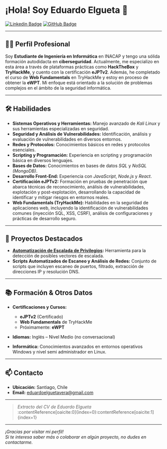 # ¡Hola! Soy Eduardo Elgueta 👋

[![Linkedin Badge](https://img.shields.io/badge/-Eduardo%20Elgueta-blue?style=flat-square&logo=Linkedin&logoColor=white)](https://www.linkedin.com/in/eduardoelguetavera) [![GitHub Badge](https://img.shields.io/badge/-apololifter-181717?style=flat-square&logo=github)](https://github.com/apololifter)

---

## 👨‍💻 Perfil Profesional

Soy **Estudiante de Ingeniería en Informática** en INACAP y tengo una sólida formación autodidacta en **ciberseguridad**. Actualmente, me especializo en esta área a través de plataformas prácticas como **HackTheBox** y **TryHackMe**, y cuento con la certificación **eJPTv2**. Además, he completado el curso de **Web Fundamentals** en TryHackMe y estoy en proceso de obtener la **eWPT**. Mi enfoque está orientado a la solución de problemas complejos en el ámbito de la seguridad informática.

---

## 🛠️ Habilidades

- **Sistemas Operativos y Herramientas:** Manejo avanzado de *Kali Linux* y sus herramientas especializadas en seguridad.
- **Seguridad y Análisis de Vulnerabilidades:** Identificación, análisis y evaluación de vulnerabilidades en diversos entornos.
- **Redes y Protocolos:** Conocimientos básicos en redes y protocolos esenciales.
- **Scripting y Programación:** Experiencia en scripting y programación básica en diversos lenguajes.
- **Bases de Datos:** Conocimientos en bases de datos *SQL* y *NoSQL (MongoDB)*.
- **Desarrollo Front-End:** Experiencia con *JavaScript*, *Node.js* y *React*.
- **Certificación eJPTv2:** Formación en pruebas de penetración que abarca técnicas de reconocimiento, análisis de vulnerabilidades, explotación y post-explotación, desarrollando la capacidad de identificar y mitigar riesgos en entornos reales.
- **Web Fundamentals (TryHackMe):** Habilidades en la seguridad de aplicaciones web, incluyendo la identificación de vulnerabilidades comunes (inyección SQL, XSS, CSRF), análisis de configuraciones y prácticas de desarrollo seguro.

---

## 🚀 Proyectos Destacados

- **[Automatización de Escalada de Privilegios](https://github.com/apololifter/):** Herramienta para la detección de posibles vectores de escalada.
- **Scripts Automatizados de Escaneo y Análisis de Redes:** Conjunto de scripts que incluyen escaneo de puertos, filtrado, extracción de direcciones IP y resolución DNS.

---

## 📚 Formación & Otros Datos

- **Certificaciones y Cursos:**  
  - **eJPTv2** (Certificado)  
  - **Web Fundamentals** de TryHackMe  
  - Próximamente: **eWPT**

- **Idiomas:** Inglés – Nivel Medio (no conversacional)
- **Informática:** Conocimientos avanzados en entornos operativos Windows y nivel semi administrador en Linux.

---

## 📫 Contacto

- **Ubicación:** Santiago, Chile
- **Email:** [eduardoelguetavera@gmail.com](mailto:eduardoelguetavera@gmail.com)

---

> *Extracto del CV de Eduardo Elgueta*  
> :contentReference[oaicite:0]{index=0}&#8203;:contentReference[oaicite:1]{index=1}

---

_¡Gracias por visitar mi perfil!_  
_Si te interesa saber más o colaborar en algún proyecto, no dudes en contactarme._
